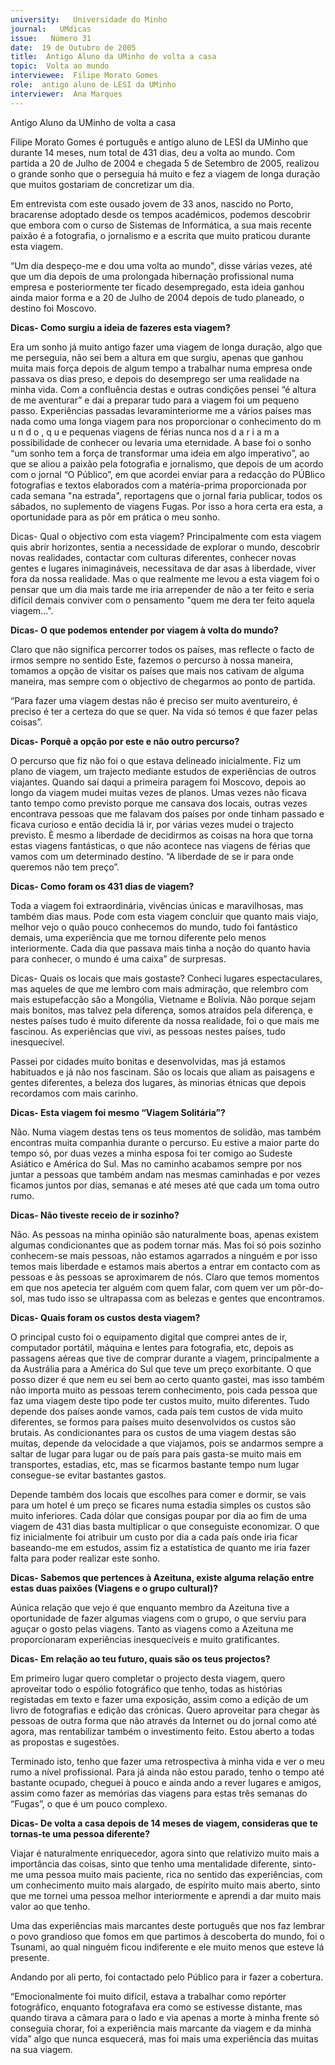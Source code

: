```yaml
---
university:   Universidade do Minho
journal:   UMdicas
issue:   Número 31
date:  19 de Outubro de 2005
title:  Antigo Aluno da UMinho de volta a casa 
topic:  Volta ao mundo
interviewee:  Filipe Morato Gomes
role:  antigo aluno de LESI da UMinho 
interviewer:  Ana Marques
---
```

 Antigo Aluno da UMinho de volta a casa 

 Filipe Morato Gomes é português e antigo aluno de LESI da UMinho que durante 14 meses, num total de 431 dias, deu a volta ao mundo. Com partida a 20 de Julho de 2004 e chegada 5 de Setembro de 2005, realizou o grande sonho que o perseguia há muito e fez a viagem de longa duração que muitos gostariam de concretizar um dia.

 Em entrevista com este ousado jovem de 33 anos, nascido no Porto, bracarense adoptado desde os tempos académicos, podemos descobrir que embora com o curso de Sistemas de Informática, a sua mais recente paixão é a fotografia, o jornalismo e a escrita que muito praticou durante esta viagem.

 “Um dia despeço-me e dou uma volta ao mundo", disse várias vezes, até que um dia depois de uma prolongada hibernação profissional numa empresa e posteriormente ter ficado desempregado, esta ideia ganhou ainda maior forma e a 20 de Julho de 2004 depois de tudo planeado, o destino foi Moscovo.

**Dicas- Como surgiu a ideia de fazeres esta viagem?**

 Era um sonho já muito antigo fazer uma viagem de longa duração, algo que me perseguia, não sei bem a altura em que surgiu, apenas que ganhou muita mais força depois de algum tempo a trabalhar numa  empresa onde passava os dias preso, e depois do desemprego ser uma realidade na minha vida. Com a confluência destas e outras condições pensei “é altura de me aventurar” e daí a preparar tudo para a viagem foi um pequeno passo. Experiências passadas levaraminteriorme me a vários países mas nada como uma longa viagem para nos proporcionar o  conhecimento do m u n d o , q u e pequenas viagens de férias nunca nos  d a r i a m a  possibilidade de  conhecer ou levaria uma eternidade. A base foi o sonho “um sonho tem a  força de transformar uma ideia em  algo imperativo”, ao que se aliou a  paixão pela fotografia e jornalismo, que depois de um acordo com o jornal “O Público”, em que acordei enviar  para a redacção do PÚBlico  fotografias e textos elaborados com a  matéria-prima proporcionada por cada  semana "na estrada", reportagens que  o jornal faria publicar, todos os sábados, no suplemento de viagens  Fugas. Por isso a hora certa era esta, a oportunidade para as pôr em prática o meu sonho.  

 Dicas- Qual o objectivo com esta viagem?  Principalmente com esta viagem quis abrir horizontes, sentia a necessidade  de explorar o mundo, descobrir novas  realidades, contactar com culturas  diferentes, conhecer novas gentes e  lugares inimagináveis, necessitava de  dar asas à liberdade, viver fora da  nossa realidade. Mas o que realmente  me levou a esta viagem foi o pensar que um dia mais tarde me iria arrepender de não a ter feito e seria difícil demais conviver com o  pensamento "quem me dera ter feito  aquela viagem...".  

**Dicas- O que podemos entender por  viagem à volta do mundo?**

 Claro que não significa percorrer todos  os países, mas reflecte o facto de  irmos sempre no sentido Este, fazemos o percurso à nossa maneira,  tomamos a opção de visitar os países  que mais nos cativam de alguma  maneira, mas sempre com o objectivo  de chegarmos ao ponto de partida.

 “Para fazer uma viagem destas não é preciso ser muito aventureiro, é preciso é ter a certeza do que se quer. Na vida só temos é que fazer pelas coisas”.  

**Dicas- Porquê a opção por este e não outro percurso?**

 O percurso que fiz não foi o que estava  delineado inicialmente. Fiz um plano de viagem, um trajecto mediante  estudos de experiências de outros viajantes. Quando saí daqui a primeira  paragem foi Moscovo, depois ao longo da viagem mudei muitas vezes de  planos. Umas vezes não ficava tanto tempo como previsto porque me  cansava dos locais, outras vezes  encontrava pessoas que me falavam  dos países por onde tinham passado e  ficava curioso e então decidia lá ir, por várias vezes mudei o trajecto previsto.  È mesmo a liberdade de decidirmos as coisas na hora que torna estas  viagens fantásticas, o que não acontece nas viagens de férias que  vamos com um determinado destino.  “A liberdade de se ir para onde  queremos não tem preço”.  

**Dicas- Como foram os 431 dias de  viagem?**

 Toda a viagem foi extraordinária, vivências únicas e maravilhosas, mas  também dias maus. Pode com esta viagem concluir que quanto mais viajo, melhor vejo o quão pouco conhecemos do mundo, tudo foi  fantástico demais, uma experiência  que me tornou diferente pelo menos interiormente. Cada  dia que passava mais tinha  a noção do quanto havia para conhecer, o mundo é uma caixa” de surpresas.  

 Dicas- Quais os locais que mais gostaste?  Conheci lugares espectaculares, mas aqueles de que me lembro com mais admiração, que relembro com mais estupefacção são a Mongólia, Vietname e Bolívia. Não porque sejam mais bonitos, mas talvez pela diferença, somos atraídos pela diferença, e nestes países tudo é  muito diferente da nossa realidade, foi o que mais me fascinou. As experiências que vivi, as pessoas  nestes países, tudo inesquecível.

 Passei por cidades muito bonitas e desenvolvidas, mas já estamos habituados e já não nos fascinam. São os locais que aliam as paisagens e gentes diferentes, a beleza dos lugares, às minorias étnicas que depois recordamos com mais carinho.

**Dicas- Esta viagem foi mesmo “Viagem Solitária”?**

 Não. Numa viagem destas tens os teus momentos de solidão, mas  também encontras muita companhia  durante o percurso. Eu estive a maior  parte do tempo só, por duas vezes a minha esposa foi ter comigo ao  Sudeste Asiático e América do Sul.  Mas no caminho acabamos sempre  por nos juntar a pessoas que também andam nas mesmas caminhadas e por vezes ficamos juntos por dias, semanas e até meses até que cada  um toma outro rumo.  

**Dicas- Não tiveste receio de ir sozinho?**

 Não. As pessoas na minha opinião são naturalmente boas, apenas existem algumas condicionantes que as podem tornar más. Mas foi só pois sozinho conhecem-se mais pessoas, não estamos agarrados a ninguém e por isso temos mais liberdade e estamos mais  abertos a entrar em contacto com as  pessoas e às pessoas se aproximarem de nós. Claro que temos momentos em que nos apetecia ter alguém com quem falar, com quem ver um pôr-do-sol, mas tudo isso se ultrapassa com as belezas e gentes que encontramos.

**Dicas- Quais foram os custos desta viagem?**

 O principal custo foi o equipamento digital que comprei antes de ir, computador portátil, máquina e lentes para fotografia, etc, depois as passagens aéreas que tive de comprar durante a viagem, principalmente a da  Austrália para a América do Sul que teve um preço exorbitante.  O que posso dizer é que nem eu sei bem ao certo quanto gastei, mas isso também não importa muito as pessoas terem conhecimento, pois cada pessoa que faz uma viagem deste tipo pode ter custos muito, muito diferentes. Tudo depende dos países aonde vamos, cada país tem custos de vida muito diferentes, se formos para países muito desenvolvidos os custos são brutais. As condicionantes para os custos de uma viagem destas são muitas, depende da velocidade a que viajamos, pois se andarmos sempre a saltar de lugar para lugar ou de país para país gasta-se muito mais em transportes, estadias, etc, mas se ficarmos bastante tempo num lugar consegue-se evitar bastantes gastos.

 Depende também dos locais que escolhes para comer e dormir, se vais para um hotel é um preço se ficares numa estadia simples os custos são muito inferiores. Cada dólar que consigas poupar por dia ao fim de uma viagem de 431 dias basta multiplicar o que conseguiste economizar.  O que fiz inicialmente foi atribuir um custo por dia a cada país onde iria ficar baseando-me em estudos, assim fiz a estatística de quanto me iria fazer falta para poder realizar este sonho.

**Dicas- Sabemos que pertences à Azeituna, existe alguma relação entre estas duas paixões (Viagens e o grupo cultural)?**

 Aúnica relação que vejo é que enquanto membro da Azeituna tive a oportunidade de fazer algumas viagens com o grupo, o  que serviu para aguçar o gosto pelas viagens. Tanto as viagens como a Azeituna me proporcionaram experiências inesquecíveis e muito gratificantes.

**Dicas- Em relação ao teu futuro, quais são os teus projectos?**

 Em primeiro lugar quero completar o projecto desta viagem, quero aproveitar todo o espólio fotográfico que tenho, todas as histórias registadas em texto e fazer uma exposição, assim como a edição de um livro de fotografias e edição das crónicas. Quero aproveitar para chegar às pessoas de outra forma que não através da Internet ou do jornal como até agora, mas rentabilizar também o investimento feito. Estou aberto a todas as propostas e sugestões.

 Terminado isto, tenho que fazer uma retrospectiva à minha vida e ver o meu rumo a nível profissional. Para já ainda não estou parado, tenho o tempo até bastante ocupado, cheguei à pouco e ainda ando a rever lugares e amigos, assim como fazer as memórias das viagens para estas três semanas do “Fugas”, o que é um pouco complexo.

**Dicas- De volta a casa depois de 14 meses de viagem, consideras que te tornas-te uma pessoa diferente?**

 Viajar é naturalmente enriquecedor, agora sinto que relativizo muito mais a importância das coisas, sinto que tenho uma mentalidade diferente, sinto-me uma pessoa muito mais paciente, rica no sentido das experiências, com um conhecimento muito mais alargado, de espírito muito mais aberto, sinto que me tornei uma pessoa melhor interiormente e aprendi a dar muito mais valor ao que tenho.  

 Uma das experiências mais marcantes deste português que nos faz lembrar o povo grandioso que fomos em que partimos à descoberta do mundo, foi o Tsunami, ao qual ninguém ficou indiferente e ele muito menos que esteve lá presente.

 Andando por ali perto, foi contactado pelo Público para ir fazer a cobertura.

 “Emocionalmente foi muito difícil, estava a trabalhar como repórter fotográfico, enquanto fotografava era como se estivesse distante, mas quando tirava a câmara para o lado e via apenas a morte à minha frente só conseguia chorar, foi a experiência mais marcante da viagem e da minha vida” algo que nunca esquecerá, mas foi mais uma experiência das muitas na sua viagem. 

